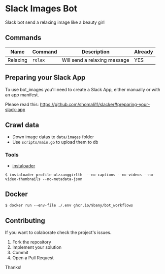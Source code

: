 # Slack Images Bot
Slack bot send a relaxing image like a beauty girl
## Commands
|  Name | Command  | Description  | Already  |
|---|---|---|---|
| Relaxing  | `relax`  | Will send a relaxing message | YES  |
## Preparing your Slack App

To use bot_images you'll need to create a Slack App, either manually or with an app manifest.

Please read this: https://github.com/shomali11/slacker#preparing-your-slack-app

## Crawl data
- Down image datas to `data/images` folder
- Use `scripts/main.go` to upload them to db
### Tools 
- [instaloader](https://github.com/instaloader/instaloader)
```
$ instaloader profile ulzzanggirlth  --no-captions --no-videos --no-video-thumbnails --no-metadata-json
```
## Docker

```
$ docker run --env-file ./.env ghcr.io/9bany/bot_workflows
```
## Contributing

If you want to colaborate check the project's issues.

1. Fork the repository
2. Implement your solution
3. Commit
4. Open a Pull Request

Thanks!
